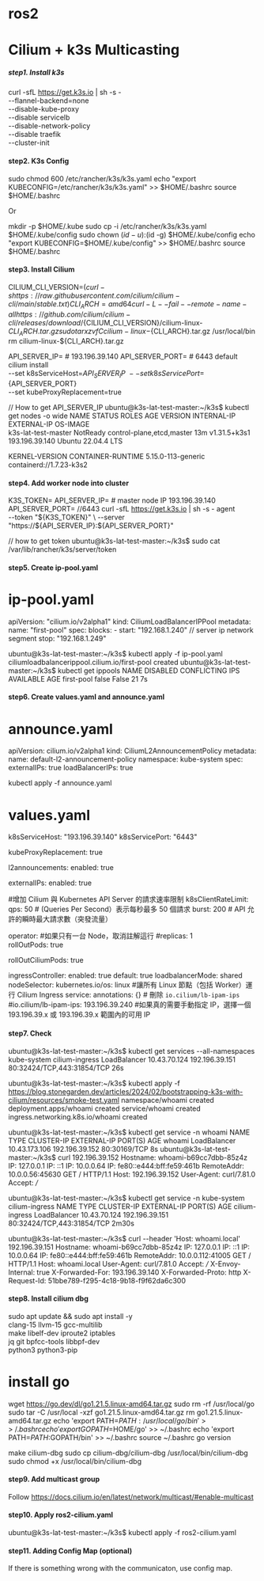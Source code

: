 # ros2
# Cilium + k3s Multicasting

##### step1. Install k3s

curl -sfL https://get.k3s.io | sh -s - \
  --flannel-backend=none \
  --disable-kube-proxy \
  --disable servicelb \
  --disable-network-policy \
  --disable traefik \
  --cluster-init


#### step2. K3s Config

sudo chmod 600 /etc/rancher/k3s/k3s.yaml
echo "export KUBECONFIG=/etc/rancher/k3s/k3s.yaml" >> $HOME/.bashrc
source $HOME/.bashrc

Or 

mkdir -p $HOME/.kube
sudo cp -i /etc/rancher/k3s/k3s.yaml $HOME/.kube/config
sudo chown $(id -u):$(id -g) $HOME/.kube/config
echo "export KUBECONFIG=$HOME/.kube/config" >> $HOME/.bashrc
source $HOME/.bashrc


#### step3. Install Cilium

CILIUM_CLI_VERSION=$(curl -s https://raw.githubusercontent.com/cilium/cilium-cli/main/stable.txt)
CLI_ARCH=amd64
curl -L --fail --remote-name-all https://github.com/cilium/cilium-cli/releases/download/${CILIUM_CLI_VERSION}/cilium-linux-${CLI_ARCH}.tar.gz
sudo tar xzvfC cilium-linux-${CLI_ARCH}.tar.gz /usr/local/bin
rm cilium-linux-${CLI_ARCH}.tar.gz


API_SERVER_IP=<IP>  # 193.196.39.140 
API_SERVER_PORT=<PORT>  # 6443 default
cilium install \
  --set k8sServiceHost=${API_SERVER_IP} \
  --set k8sServicePort=${API_SERVER_PORT} \
  --set kubeProxyReplacement=true

// How to get API_SERVER_IP
ubuntu@k3s-lat-test-master:~/k3s$ kubectl get nodes -o wide
NAME                  STATUS     ROLES                       AGE   VERSION        INTERNAL-IP      EXTERNAL-IP   OS-IMAGE             
k3s-lat-test-master   NotReady   control-plane,etcd,master   13m   v1.31.5+k3s1   193.196.39.140   <none>        Ubuntu 22.04.4 LTS

KERNEL-VERSION       CONTAINER-RUNTIME
5.15.0-113-generic   containerd://1.7.23-k3s2


#### step4. Add worker node into cluster

K3S_TOKEN=<TOKEN>
API_SERVER_IP=<IP>  # master node IP 193.196.39.140
API_SERVER_PORT=<PORT>   //6443
curl -sfL https://get.k3s.io | sh -s - agent \
  --token "${K3S_TOKEN}" \
  --server "https://${API_SERVER_IP}:${API_SERVER_PORT}"

// how to get token
ubuntu@k3s-lat-test-master:~/k3s$ sudo cat /var/lib/rancher/k3s/server/token


#### step5. Create ip-pool.yaml

# ip-pool.yaml
apiVersion: "cilium.io/v2alpha1"
kind: CiliumLoadBalancerIPPool
metadata:
  name: "first-pool"
spec:
  blocks:
    - start: "192.168.1.240" // server ip network segment
      stop: "192.168.1.249"

ubuntu@k3s-lat-test-master:~/k3s$ kubectl apply -f ip-pool.yaml
ciliumloadbalancerippool.cilium.io/first-pool created
ubuntu@k3s-lat-test-master:~/k3s$ kubectl get ippools
NAME         DISABLED   CONFLICTING   IPS AVAILABLE   AGE
first-pool   false      False         21              7s


#### step6. Create values.yaml and announce.yaml

# announce.yaml
apiVersion: cilium.io/v2alpha1
kind: CiliumL2AnnouncementPolicy
metadata:
  name: default-l2-announcement-policy
  namespace: kube-system
spec:
  externalIPs: true
  loadBalancerIPs: true

kubectl apply -f announce.yaml


# values.yaml
k8sServiceHost: "193.196.39.140"
k8sServicePort: "6443"

kubeProxyReplacement: true

l2announcements:
  enabled: true

externalIPs:
  enabled: true

#增加 Cilium 與 Kubernetes API Server 的請求速率限制
k8sClientRateLimit:
  qps: 50     # (Queries Per Second）表示每秒最多 50 個請求
  burst: 200   # API 允許的瞬時最大請求數（突發流量）

operator:
  #如果只有一台 Node，取消註解這行
  #replicas: 1  
  rollOutPods: true

rollOutCiliumPods: true

ingressController:
  enabled: true
  default: true
  loadbalancerMode: shared
  nodeSelector:
    kubernetes.io/os: linux  #讓所有 Linux 節點（包括 Worker）運行 Cilium Ingress
  service:
    annotations: {}  # 刪除 `io.cilium/lb-ipam-ips`
      #io.cilium/lb-ipam-ips: 193.196.39.240     #如果真的需要手動指定 IP，選擇一個 193.196.39.x 或 193.196.39.x 範圍內的可用 IP



#### step7. Check 

ubuntu@k3s-lat-test-master:~/k3s$ kubectl get services --all-namespaces
kube-system   cilium-ingress   LoadBalancer   10.43.70.124    192.196.39.151   80:32424/TCP,443:31854/TCP   26s

ubuntu@k3s-lat-test-master:~/k3s$ kubectl apply -f https://blog.stonegarden.dev/articles/2024/02/bootstrapping-k3s-with-cilium/resources/smoke-test.yaml
namespace/whoami created
deployment.apps/whoami created
service/whoami created
ingress.networking.k8s.io/whoami created

ubuntu@k3s-lat-test-master:~/k3s$ kubectl get service -n whoami
NAME     TYPE           CLUSTER-IP      EXTERNAL-IP      PORT(S)        AGE
whoami   LoadBalancer   10.43.173.106   192.196.39.152   80:30169/TCP   8s
ubuntu@k3s-lat-test-master:~/k3s$ curl 192.196.39.152
Hostname: whoami-b69cc7dbb-85z4z
IP: 127.0.0.1
IP: ::1
IP: 10.0.0.64
IP: fe80::e444:bff:fe59:461b
RemoteAddr: 10.0.0.56:45630
GET / HTTP/1.1
Host: 192.196.39.152
User-Agent: curl/7.81.0
Accept: */*

ubuntu@k3s-lat-test-master:~/k3s$ kubectl get service -n kube-system cilium-ingress 
NAME             TYPE           CLUSTER-IP     EXTERNAL-IP      PORT(S)                      AGE
cilium-ingress   LoadBalancer   10.43.70.124   192.196.39.151   80:32424/TCP,443:31854/TCP   2m30s

ubuntu@k3s-lat-test-master:~/k3s$ curl --header 'Host: whoami.local' 192.196.39.151
Hostname: whoami-b69cc7dbb-85z4z
IP: 127.0.0.1
IP: ::1
IP: 10.0.0.64
IP: fe80::e444:bff:fe59:461b
RemoteAddr: 10.0.0.112:41005
GET / HTTP/1.1
Host: whoami.local
User-Agent: curl/7.81.0
Accept: */*
X-Envoy-Internal: true
X-Forwarded-For: 193.196.39.140
X-Forwarded-Proto: http
X-Request-Id: 51bbe789-f295-4c18-9b18-f9f62da6c300


#### step8. Install cilium dbg

sudo apt update && sudo apt install -y \
  clang-15 llvm-15 gcc-multilib \
  make libelf-dev iproute2 iptables \
  jq git bpfcc-tools libbpf-dev \
  python3 python3-pip

# install go 
wget https://go.dev/dl/go1.21.5.linux-amd64.tar.gz
sudo rm -rf /usr/local/go
sudo tar -C /usr/local -xzf go1.21.5.linux-amd64.tar.gz
rm go1.21.5.linux-amd64.tar.gz
echo 'export PATH=$PATH:/usr/local/go/bin' >> ~/.bashrc
echo 'export GOPATH=$HOME/go' >> ~/.bashrc
echo 'export PATH=$PATH:$GOPATH/bin' >> ~/.bashrc
source ~/.bashrc
go version


make cilium-dbg
sudo cp cilium-dbg/cilium-dbg /usr/local/bin/cilium-dbg
sudo chmod +x /usr/local/bin/cilium-dbg



#### step9. Add multicast group

Follow
https://docs.cilium.io/en/latest/network/multicast/#enable-multicast


#### step10. Apply ros2-cilium.yaml

ubuntu@k3s-lat-test-master:~/k3s$ kubectl apply -f ros2-cilium.yaml


#### step11. Adding Config Map (optional)
If there is something wrong with the communicaton, use config map.











